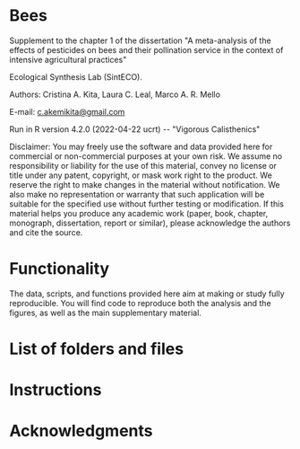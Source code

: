 # Bees

Supplement to the chapter 1 of the dissertation "A meta-analysis of the effects of pesticides on bees and their pollination service in the context of intensive agricultural practices"  

Ecological Synthesis Lab (SintECO).

Authors: Cristina A. Kita, Laura C. Leal, Marco A. R. Mello

E-mail: c.akemikita@gmail.com

Run in R version 4.2.0 (2022-04-22 ucrt) -- "Vigorous Calisthenics"

Disclaimer: You may freely use the software and data provided here for commercial or non-commercial purposes at your own risk. We assume no responsibility or liability for the use of this material, convey no license or title under any patent, copyright, or mask work right to the product. We reserve the right to make changes in the material without notification. We also make no representation or warranty that such application will be suitable for the specified use without further testing or modification. If this material helps you produce any academic work (paper, book, chapter, monograph, dissertation, report or similar), please acknowledge the authors and cite the source.

# Functionality 

The data, scripts, and functions provided here aim at making or study fully reproducible. You will find code to reproduce both the analysis and the figures, as well as the main supplementary material.

# List of folders and files 

# Instructions 

# Acknowledgments
